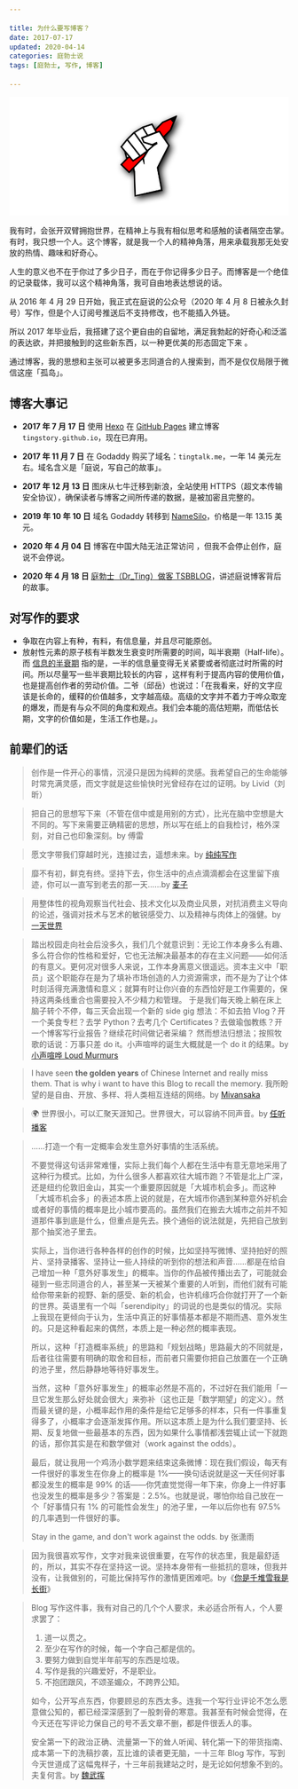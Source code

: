 ```yaml
---

title: 为什么要写博客？
date: 2017-07-17  
updated: 2020-04-14
categories: 庭勃士说  
tags: [庭勃士, 写作, 博客]   

---
```


![the-pencil-fist](blog/the-pencil-fist.png)

我有时，会张开双臂拥抱世界，在精神上与我有相似思考和感触的读者隔空击掌。有时，我只想一个人。这个博客，就是我一个人的精神角落，用来承载我那无处安放的热情、趣味和好奇心。

<!-- more -->

人生的意义也不在于你过了多少日子，而在于你记得多少日子。而博客是一个绝佳的记录载体，我可以这个精神角落，我可自由地表达想说的话。

从 2016 年 4 月 29 日开始，我正式在庭说的公众号（2020 年 4 月 8 日被永久封号）写作，但是个人订阅号推送后不支持修改，也不能插入外链。

所以 2017 年毕业后，我搭建了这个更自由的自留地，满足我勃起的好奇心和泛滥的表达欲，并把接触到的这些新东西，以一种更优美的形态固定下来 。

通过博客，我的思想和主张可以被更多志同道合的人搜索到，而不是仅仅局限于微信这座「孤岛」。



## 博客大事记

- **2017 年 7 月 17 日**
  使用 [Hexo](https://hexo.io/zh-cn/) 在 [GitHub Pages](https://pages.github.com/) 建立博客 `tingstory.github.io`，现在已弃用。
  
- **2017 年 11 月 7 日**
  在 Godaddy  购买了域名：`tingtalk.me`，一年 14 美元左右。域名含义是「庭说，写自己的故事」。
  
- **2017 年 12 月 13 日**
  图床从七牛迁移到新浪，全站使用 HTTPS（超文本传输安全协议），确保读者与博客之间所传递的数据，是被加密且完整的。
  
- **2019 年 10 年 10 日**
  域名 Godaddy 转移到 [NameSilo](https://www.namesilo.com/?rid=d1eaf64se)，价格是一年 13.15 美元。
  
- **2020 年 4 月 04 日**
  博客在中国大陆无法正常访问 ，但我不会停止创作，庭说不会停说。
  
- **2020 年 4 月 18 日**
  [庭勃士（Dr_Ting）做客 TSBBLOG](https://tsb2blog.com/tingtalk.html)，讲述庭说博客背后的故事。



## 对写作的要求

- 争取在内容上有种，有料，有信息量，并且尽可能原创。
- 放射性元素的原子核有半数发生衰变时所需要的时间，叫半衰期（Half-life）。而 [信息的半衰期](https://www.remote.tools/newsletter/knowledge-decay-and-half-life-of-information) 指的是，一半的信息量变得无关紧要或者彻底过时所需的时间。所以尽量写一些半衰期比较长的内容 ，这样有利于提高内容的使用价值，也是提高创作者的劳动价值。二爷（邱岳）也说过：「在我看来，好的文字应该是长命的，缓释的价值越多，文字越高级。高级的文字并不着力于哗众取宠的爆发，而是有与众不同的角度和观点。我们会本能的高估短期，而低估长期，文字的价值如是，生活工作也是。」。



## 前辈们的话

> 创作是一件开心的事情，沉浸只是因为纯粹的灵感。我希望自己的生命能够时常充满灵感，而文字就是这些愉快时光曾经存在过的证明。by Livid（刘昕）




> 把自己的思想写下来（不管在信中或是用别的方式），比光在脑中空想是大不同的。写下来需要正确精密的思想，所以写在纸上的自我检讨，格外深刻，对自己也印象深刻。by 傅雷




> 愿文字带我们穿越时光，连接过去，遥想未来。by [纯纯写作](https://writer.drakeet.com/)




> 靡不有初，鲜克有终。坚持下去，你生活中的点点滴滴都会在这里留下痕迹，你可以一直写到老去的那一天……by [麦子](https://jsntn.com/essays/2018/04/03/11.html)




> 用整体性的视角观察当代社会、技术文化以及商业风景，对抗消费主义导向的论述，强调对技术与艺术的敏锐感受力、以及精神与肉体上的强健。by [一天世界](https://blog.yitianshijie.net/)




> 踏出校园走向社会后没多久，我们几个就意识到：无论工作本身多么有趣、多么符合你的性格和爱好，它也无法解决最基本的存在主义问题——如何活的有意义。更何况对很多人来说，工作本身离意义很遥远。资本主义中「职员」这个职能存在是为了填补市场创造的人力资源需求，而不是为了让个体时刻活得充满激情和意义；就算有时让你兴奋的东西恰好是工作需要的，保持这两条线重合也需要投入不少精力和管理。 于是我们每天晚上躺在床上脑子转个不停，每三天会出现一个新的 side gig 想法：不如去拍 Vlog？开一个美食专栏？去学 Python？去考几个 Certificates？去做瑜伽教练？开一个博客写行业报告？继续花时间做记者采编？ 然而想法归想法；按照牧歌的话说：万事只差 do it。小声喧哗的诞生大概就是一个 do it 的结果。by [小声喧哗 Loud Murmurs](https://loudmurmursfm.typlog.io/aboutus)




> I have seen **the golden years** of Chinese Internet and really miss them. That is why i want to have this Blog to recall the memory. 我所盼望的是自由、开放、多样、将人类相互连结的网络。by [Mivansaka](http://mivansaka.xyz/about/)




> 🌍 世界很小，可以汇聚天涯知己。世界很大，可以容纳不同声音。by [任听播客](https://getpodcast.xyz/)




> ……打造一个有一定概率会发生意外好事情的生活系统。
>
> 不要觉得这句话非常难懂，实际上我们每个人都在生活中有意无意地采用了这种行为模式。比如，为什么很多人都喜欢往大城市跑？不管是北上广深，还是纽约伦敦旧金山，其实一个重要原因就是「大城市机会多」。而这种「大城市机会多」的表述本质上说的就是，在大城市你遇到某种意外好机会或者好的事情的概率是比小城市要高的。虽然我们在搬去大城市之前并不知道那件事到底是什么，但重点是先去。换个通俗的说法就是，先把自己放到那个抽奖池子里去。
>
> 实际上，当你进行各种各样的创作的时候，比如坚持写微博、坚持拍好的照片、坚持录播客、坚持让一些人持续的听到你的想法和声音......都是在给自己增加一种「意外好事发生」的概率。当你的作品被传播出去了，可能就会碰到一些志同道合的人，甚至某一天被某个重要的人听到，而他们就有可能给你带来新的视野、新的感受、新的机会，也许机缘巧合你就打开了一个新的世界。英语里有一个叫「serendipity」的词说的也是类似的情况。实际上我现在更倾向于认为，生活中真正的好事情基本都是不期而遇、意外发生的。只是这种看起来的偶然，本质上是一种必然的概率表现。
>
> 所以，这种「打造概率系统」的思路和「规划战略」思路最大的不同就是，后者往往需要有明确的取舍和目标，而前者只需要你把自己放置在一个正确的池子里，然后静静地等待好事发生。
>
> 当然，这种「意外好事发生」的概率必然是不高的，不过好在我们能用「一旦它发生那么好处就会很大」来弥补（这也正是「数学期望」的定义）。然而最关键的是，小概率起作用的条件是给它足够多的样本，只有一件事重复得多了，小概率才会逐渐发挥作用。所以这本质上是为什么我们要坚持、长期、反复地做一些最基本的东西，因为如果什么事情都浅尝辄止试一下就跑的话，那你其实是在和数学做对（work against the odds）。
>
> 最后，就让我用一个鸡汤小数学题来结束这条微博：现在我们假设，每天有一件很好的事发生在你身上的概率是 1%——换句话说就是这一天任何好事都没发生的概率是 99% 的话——你凭直觉觉得一年下来，你身上一件好事也没发生的概率是多少？答案是：2.5%。也就是说，哪怕你给自己放在一个「好事情只有 1% 的可能性会发生」的池子里，一年以后你也有 97.5% 的几率遇到一件很好的事。
>
> Stay in the game, and don't work against the odds. by 张潇雨



> 因为我很喜欢写作，文字对我来说很重要，在写作的状态里，我是最舒适的，所以，其实不存在坚持这一说。坚持本身带有一些抵抗的意味，但我并没有，让我做别的，可能比保持写作的激情更困难吧。by《[你是千堆雪我是长街](https://book.douban.com/subject/25982311/)》




> Blog 写作这件事，我有对自己的几个个人要求，未必适合所有人，个人要求罢了：
>
> 1. 道一以贯之。
> 2. 至少在写作的时候，每一个字自己都是信的。
> 3. 要努力做到自觉半年前写的东西是垃圾。
> 4. 写作是我的兴趣爱好，不是职业。
> 5. 不抱团跟风，不颂圣媚众，不跨界公知。
>
> 如今，公开写点东西，你要顾忌的东西太多。连我一个写行业评论不怎么愿意做公知的，都已经深深感到了一股刺骨的寒意。我甚至有时候会觉得，在今天还在写评论力保自己的号不丢文章不删，都是件很丢人的事。
>
> 安全第一下的政治正确、流量第一下的耸人听闻、转化第一下的带货指南、成本第一下的洗稿抄袭，互比谁的读者更无脑，一十三年 Blog 写作，写到今天世道成了这幅鬼样子，十三年前我建站之时，是无论如何想象不到的。夫复何言。by [魏武挥](http://weiwuhui.com/8264.html)












